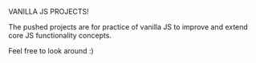 VANILLA JS PROJECTS! 

The pushed projects are for practice of vanilla JS to improve and extend core JS functionality concepts.

Feel free to look around :)
